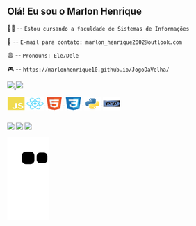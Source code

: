 ## Olá! Eu sou o Marlon Henrique

👨‍💻 -- ```Estou cursando a faculdade de Sistemas de Informações```

📧 -- ```E-mail para contato: marlon_henrique2002@outlook.com```

😄 -- ```Pronouns: Ele/Dele```

:video_game:	-- ```https://marlonhenrique10.github.io/JogoDaVelha/```


<div>
 <a href="https://github.com/Marlonhenrique10">
 <img height="180em" src="https://github-readme-stats.vercel.app/api?username=Marlonhenrique10&show_icons=true&theme=tokyonight&include_all_commits=false&count_private=true"/>
 <img height="180em" src="https://github-readme-stats.vercel.app/api/top-langs/?username=Marlonhenrique10&layout=compact&langs_count=7&theme=tokyonight"/>
</div>
<div style="display: inline_block"><br>
 <img align="center" alt="Marlon-Js" height="30" width="40" src="https://raw.githubusercontent.com/devicons/devicon/master/icons/javascript/javascript-plain.svg">
 <img align="center" alt="Marlon-React" height="30" width="40" src="https://raw.githubusercontent.com/devicons/devicon/master/icons/react/react-original.svg">
 <img align="center" alt="Marlon-HTML" height="30" width="40" src="https://raw.githubusercontent.com/devicons/devicon/master/icons/html5/html5-original.svg">
 <img align="center" alt="Marlon-CSS" height="30" width="40" src="https://raw.githubusercontent.com/devicons/devicon/master/icons/css3/css3-original.svg">
 <img align="center" alt="Marlon-Python" height="30" width="40" src="https://raw.githubusercontent.com/devicons/devicon/master/icons/python/python-original.svg">
 <img align="center" alt="Marlon-php"height="30"width="40" src="https://raw.githubusercontent.com/devicons/devicon/master/icons/php/php-original.svg">
</div>
  
 ##
  
<div>
   <a href="https://instagram.com/marlo_henri" target="_blank"><img src="https://img.shields.io/badge/-Instagram-%23E4405F?style=for-the-badge&logo=instagram&logoColor=white" target="_blank"></a>
  <a href = "mailto:contatomarlon_henrique2002@outlook.com"><img src="https://img.shields.io/badge/-Gmail-%23333?style=for-the-badge&logo=gmail&logoColor=white" target="_blank"></a>
  <a href="https://www.linkedin.com/in/marlon-henrique-1ba1841a4" target="_blank"><img src="https://img.shields.io/badge/-LinkedIn-%230077B5?style=for-the-badge&logo=linkedin&logoColor=white" target="_blank"></a> 
 
  
![Snake animation](https://github.com/Marlonhenrique10/Marlonhenrique/blob/output/github-contribution-grid-snake.svg)
</div>
